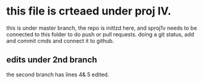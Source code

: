 # this file is crteaed under proj IV.
this is under master branch, the repo is initlzd here, and sproj1v needs to be connected to this folder to do push or pull requests.
doing a git status, add and commit cmds and connect it to github. 
## edits under 2nd branch
the second branch has lines 4& 5 edited.
